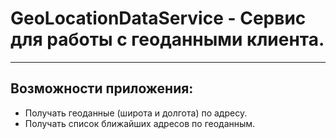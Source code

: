 # GeoLocationDataService - Сервис для работы с геоданными клиента.
***
## Возможности приложения:
* Получать геоданные (широта и долгота) по адресу.
* Получать список ближайших адресов по геоданным.